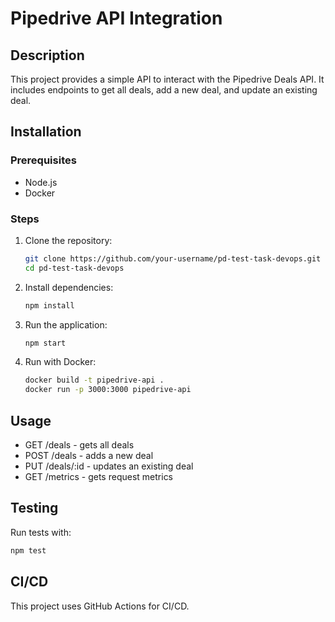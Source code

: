 
# Pipedrive API Integration

## Description
This project provides a simple API to interact with the Pipedrive Deals API. It includes endpoints to get all deals, add a new deal, and update an existing deal.

## Installation

### Prerequisites
- Node.js
- Docker 

### Steps
1. Clone the repository:
   ```bash
   git clone https://github.com/your-username/pd-test-task-devops.git
   cd pd-test-task-devops
   ```

2. Install dependencies:
   ```bash
   npm install
   ```

3. Run the application:
   ```bash
   npm start
   ```

4. Run with Docker:
   ```bash
   docker build -t pipedrive-api .
   docker run -p 3000:3000 pipedrive-api
   ```

## Usage
- GET /deals - gets all deals
- POST /deals - adds a new deal
- PUT /deals/:id - updates an existing deal
- GET /metrics - gets request metrics

## Testing
Run tests with:
```bash
npm test
```

## CI/CD
This project uses GitHub Actions for CI/CD.

